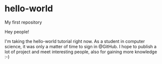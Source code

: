 # hello-world
My first repository

Hey people!

I'm taking the hello-world tutorial right now.
As a student in computer science, it was only a matter
of time to sign in @GitHub. I hope to publish a lot of
project and meet interesting people, also for gaining more knowledge :-)
